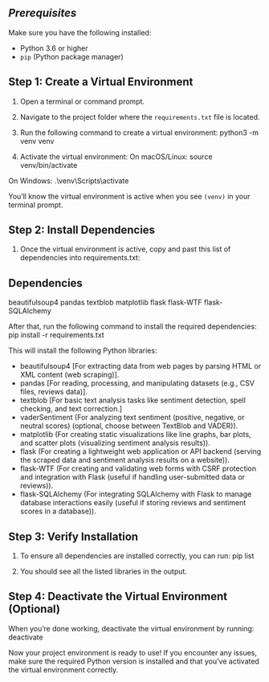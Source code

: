 ## *****Prerequisites*****

Make sure you have the following installed:
- Python 3.6 or higher
- `pip` (Python package manager)

## Step 1: Create a Virtual Environment

1. Open a terminal or command prompt.
2. Navigate to the project folder where the `requirements.txt` file is located.
3. Run the following command to create a virtual environment:
python3 -m venv venv

4. Activate the virtual environment:
On macOS/Linux:
source venv/bin/activate

On Windows:
.\venv\Scripts\activate

You’ll know the virtual environment is active when you see `(venv)` in your terminal prompt.

## Step 2: Install Dependencies
1. Once the virtual environment is active, copy and past this list of dependencies into requirements.txt:

## Dependencies
beautifulsoup4
pandas
textblob
matplotlib
flask
flask-WTF
flask-SQLAlchemy

After that, run the following command to install the required dependencies:
pip install -r requirements.txt

This will install the following Python libraries:
- beautifulsoup4 [For extracting data from web pages by parsing HTML or XML content (web scraping)].
- pandas [For reading, processing, and manipulating datasets (e.g., CSV files, reviews data)].
- textblob [For basic text analysis tasks like sentiment detection, spell checking, and text correction.]
- vaderSentiment (For analyzing text sentiment (positive, negative, or neutral scores) (optional, choose between TextBlob and VADER)).
- matplotlib (For creating static visualizations like line graphs, bar plots, and scatter plots (visualizing sentiment analysis results)).
- flask (For creating a lightweight web application or API backend (serving the scraped data and sentiment analysis results on a website)).
- flask-WTF (For creating and validating web forms with CSRF protection and integration with Flask (useful if handling user-submitted data or reviews)).
- flask-SQLAlchemy (For integrating SQLAlchemy with Flask to manage database interactions easily (useful if storing reviews and sentiment scores in a database)).


## Step 3: Verify Installation
1. To ensure all dependencies are installed correctly, you can run:
pip list

2. You should see all the listed libraries in the output.

## Step 4: Deactivate the Virtual Environment (Optional)
When you’re done working, deactivate the virtual environment by running:
deactivate

Now your project environment is ready to use! If you encounter any issues, make sure the required Python version is installed and that you’ve activated the virtual environment correctly.
